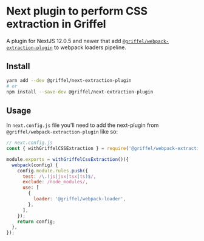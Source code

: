 
# Next plugin to perform CSS extraction in Griffel

A plugin for NextJS 12.0.5 and newer that add [`@griffel/webpack-extraction-plugin`](../webpack-extraction-plugin) to webpack loaders pipeline.

## Install

```bash
yarn add --dev @griffel/next-extraction-plugin
# or
npm install --save-dev @griffel/next-extraction-plugin
```

## Usage

In `next.config.js` file you'll need to add the next-plugin from `@griffel/webpack-extraction-plugin` like so:
```js
// next.config.js
const { withGriffelCSSExtraction } = require('@griffel/webpack-extraction-plugin');

module.exports = withGriffelCssExtraction()({
  webpack(config) {
    config.module.rules.push({
      test: /\.(js|jsx|tsx|ts)$/,
      exclude: /node_modules/,
      use: [
        {
          loader: '@griffel/webpack-loader',
        },
      ],
    });
    return config;
  },
});
```
